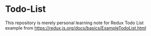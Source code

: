 # Todo-List

This repository is merely personal learning note for Redux Todo List example from https://redux.js.org/docs/basics/ExampleTodoList.html
